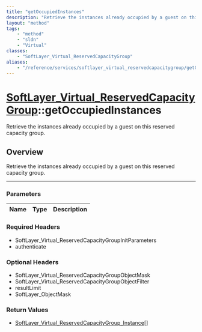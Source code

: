 ```yaml
---
title: "getOccupiedInstances"
description: "Retrieve the instances already occupied by a guest on this reserved capacity group."
layout: "method"
tags:
    - "method"
    - "sldn"
    - "Virtual"
classes:
    - "SoftLayer_Virtual_ReservedCapacityGroup"
aliases:
    - "/reference/services/softlayer_virtual_reservedcapacitygroup/getOccupiedInstances"
---
```

# [SoftLayer_Virtual_ReservedCapacityGroup](/reference/services/SoftLayer_Virtual_ReservedCapacityGroup)::getOccupiedInstances


Retrieve the instances already occupied by a guest on this reserved capacity group.


## Overview 
Retrieve the instances already occupied by a guest on this reserved capacity group.

-----

### Parameters 
|Name | Type | Description |
| --- | --- | --- |


### Required Headers
* SoftLayer_Virtual_ReservedCapacityGroupInitParameters
* authenticate


### Optional Headers
* SoftLayer_Virtual_ReservedCapacityGroupObjectMask
* SoftLayer_Virtual_ReservedCapacityGroupObjectFilter
* resultLimit
* SoftLayer_ObjectMask

### Return Values
* <a href='/reference/datatypes/SoftLayer_Virtual_ReservedCapacityGroup_Instance'>SoftLayer_Virtual_ReservedCapacityGroup_Instance[] </a>




